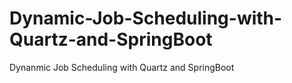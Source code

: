 # Dynamic-Job-Scheduling-with-Quartz-and-SpringBoot
Dynanmic Job Scheduling with Quartz and SpringBoot
